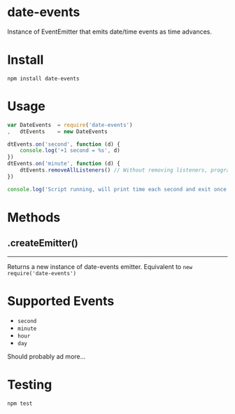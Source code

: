 date-events
==================

Instance of EventEmitter that emits date/time events as time advances.

# Install

`npm install date-events`

# Usage

``` js
var DateEvents  = require('date-events')
,   dtEvents    = new DateEvents

dtEvents.on('second', function (d) {
    console.log('+1 second = %s', d)
})
dtEvents.on('minute', function (d) {
    dtEvents.removeAllListeners() // Without removing listeners, program will not exit
})

console.log('Script running, will print time each second and exit once the minute changes.')
```

# Methods

## .createEmitter()
-------------------
Returns a new instance of date-events emitter. Equivalent to `new require('date-events')`

# Supported Events

* `second`
* `minute`
* `hour`
* `day`

Should probably ad more...

# Testing

`npm test`